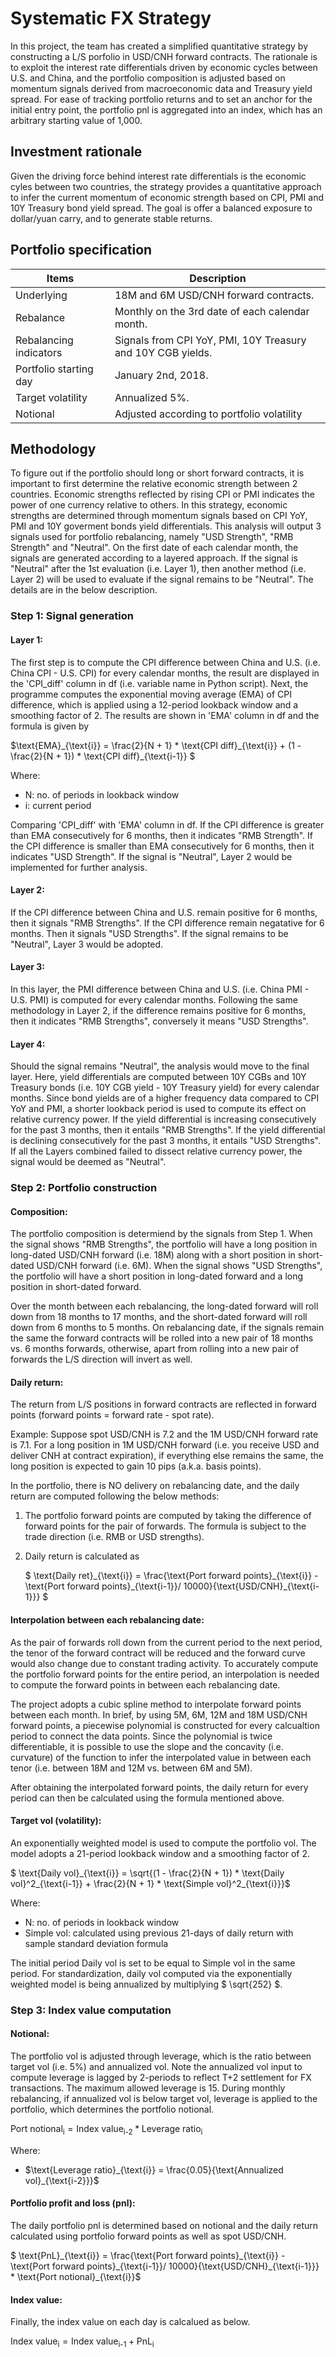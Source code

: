 # Systematic FX Strategy
In this project, the team has created a simplified quantitative strategy by constructing a L/S porfolio in USD/CNH forward contracts. The rationale is to exploit the interest rate differentials driven by economic cycles between U.S. and China, and the portfolio composition is adjusted based on momentum signals derived from macroeconomic data and Treasury yield spread. For ease of tracking portfolio returns and to set an anchor for the initial entry point, the portfolio pnl is aggregated into an index, which has an arbitrary starting value of 1,000.


## Investment rationale
Given the driving force behind interest rate differentials is the economic cyles between two countries, the strategy provides a quantitative approach to infer the current momentum of economic strength based on CPI, PMI and 10Y Treasury bond yield spread. The goal is offer a balanced exposure to dollar/yuan carry, and to generate stable returns.


## Portfolio specification
| Items                   | Description                                                  |
| ---------               | ---------------------                                        |
| Underlying              | 18M and 6M USD/CNH forward contracts.                        |
| Rebalance               | Monthly on the 3rd date of each calendar month.              |
| Rebalancing indicators  | Signals from CPI YoY, PMI, 10Y Treasury and 10Y CGB yields.  |
| Portfolio starting day  | January 2nd, 2018.                                           |
| Target volatility       | Annualized 5%.                                               |
| Notional                | Adjusted according to portfolio volatility                   |


## Methodology
To figure out if the portfolio should long or short forward contracts, it is important to first determine the relative economic strength between 2 countries. Economic strengths reflected by rising CPI or PMI indicates the power of one currency relative to others. In this strategy, economic strengths are determined through momentum signals based on CPI YoY, PMI and 10Y goverment bonds yield differentials. This analysis will output 3 signals used for portfolio rebalancing, namely "USD Strength", "RMB Strength" and "Neutral". On the first date of each calendar month, the signals are generated according to a layered approach. If the signal is "Neutral" after the 1st evaluation (i.e. Layer 1), then another method (i.e. Layer 2) will be used to evaluate if the signal remains to be "Neutral". The details are in the below description.

### Step 1: Signal generation

#### Layer 1: 
The first step is to compute the CPI difference between China and U.S. (i.e. China CPI - U.S. CPI) for every calendar months, the result are displayed in the 'CPI_diff' column in df (i.e. variable name in Python script). Next, the programme computes the exponential moving average (EMA) of CPI difference, which is applied using a 12-period lookback window and a smoothing factor of 2. The results are shown in 'EMA' column in df and the formula is given by

$`\text{EMA}_{\text{i}} = \frac{2}{N + 1} * \text{CPI diff}_{\text{i}} + (1 - \frac{2}{N + 1}) * \text{CPI diff}_{\text{i-1}}  `$

Where:
- N: no. of periods in lookback window
- i: current period

Comparing 'CPI_diff' with 'EMA' column in df. If the CPI difference is greater than EMA consecutively for 6 months, then it indicates "RMB Strength". If the CPI difference is smaller than EMA consecutively for 6 months, then it indicates "USD Strength". If the signal is "Neutral", Layer 2 would be implemented for further analysis.

#### Layer 2:
If the CPI difference between China and U.S. remain positive for 6 months, then it signals "RMB Strengths". If the CPI difference remain negatative for 6 months. Then it signals "USD Strengths". If the signal remains to be "Neutral", Layer 3 would be adopted.

#### Layer 3:
In this layer, the PMI difference between China and U.S. (i.e. China PMI - U.S. PMI) is computed for every calendar months. Following the same methodology in Layer 2, if the difference remains positive for 6 months, then it indicates "RMB Strengths", conversely it means "USD Strengths".

#### Layer 4:
Should the signal remains "Neutral", the analysis would move to the final layer. Here, yield differentials are computed between 10Y CGBs and 10Y Treasury bonds (i.e. 10Y CGB yield - 10Y Treasury yield) for every calendar months. Since bond yields are of a higher frequency data compared to CPI YoY and PMI, a shorter lookback period is used to compute its effect on relative currency power. If the yield differential is increasing consecutively for the past 3 months, then it entails "RMB Strengths". If the yield differential is declining consecutively for the past 3 months, it entails "USD Strengths". If all the Layers combined failed to dissect relative currency power, the signal would be deemed as "Neutral".


### Step 2: Portfolio construction

#### Composition:
The portfolio composition is determiend by the signals from Step 1. When the signal shows "RMB Strengths", the portfolio will have a long position in long-dated USD/CNH forward (i.e. 18M) along with a short position in short-dated USD/CNH forward (i.e. 6M). When the signal shows "USD Strengths", the portfolio will have a short position in long-dated forward and a long position in short-dated forward.

Over the month between each rebalancing, the long-dated forward will roll down from 18 months to 17 months, and the short-dated forward will roll down from 6 months to 5 months. On rebalancing date, if the signals remain the same the forward contracts will be rolled into a new pair of 18 months vs. 6 months forwards, otherwise, apart from rolling into a new pair of forwards the L/S direction will invert as well.

#### Daily return:
The return from L/S positions in forward contracts are reflected in forward points (forward points = forward rate - spot rate).

Example:
Suppose spot USD/CNH is 7.2 and the 1M USD/CNH forward rate is 7.1. For a long position in 1M USD/CNH forward (i.e. you receive USD and deliver CNH at contract expiration), if everything else remains the same, the long position is expected to gain 10 pips (a.k.a. basis points).

In the portfolio, there is NO delivery on rebalancing date, and the daily return are computed following the below methods:
1. The portfolio forward points are computed by taking the difference of forward points for the pair of 
    forwards. The formula is subject to the trade direction (i.e. RMB or USD strengths).

2. Daily return is calculated as

    $` \text{Daily ret}_{\text{i}} = \frac{\text{Port forward points}_{\text{i}} - \text{Port forward points}_{\text{i-1}}/ 10000}{\text{USD/CNH}_{\text{i-1}}} `$

#### Interpolation between each rebalancing date:
As the pair of forwards roll down from the current period to the next period, the tenor of the forward contract will be reduced and the forward curve would also change due to constant trading activity. To accurately compute the portfolio forward points for the entire period, an interpolation is needed to compute the forward points in between each rebalancing date. 

The project adopts a cubic spline method to interpolate forward points between each month. In brief, by using 5M, 6M, 12M and 18M USD/CNH forward points, a piecewise polynomial is constructed for every calcualtion period to connect the data points. Since the polynomial is twice differentiable, it is possible to use the slope and the concavity (i.e. curvature) of the function to infer the interpolated value in between each tenor (i.e. between 18M and 12M vs. between 6M and 5M).

After obtaining the interpolated forward points, the daily return for every period can then be calculated using the formula mentioned above.

#### Target vol (volatility):
An exponentially weighted model is used to compute the portfolio vol. The model adopts a 21-period lookback window and a smoothing factor of 2. 

$` \text{Daily vol}_{\text{i}} = \sqrt{(1 - \frac{2}{N + 1}) * \text{Daily vol}^2_{\text{i-1}} + \frac{2}{N + 1} * \text{Simple vol}^2_{\text{i}}}`$

Where:
- N: no. of periods in lookback window
- Simple vol: calculated using previous 21-days of daily return with sample standard deviation formula

The initial period Daily vol is set to be equal to Simple vol in the same period. For standardization, daily vol computed via the exponentially weighted model is being annualized by multiplying $` \sqrt{252} `$.


### Step 3: Index value computation

#### Notional:
The portfolio vol is adjusted through leverage, which is the ratio between target vol (i.e. 5%) and annualized vol. Note the annualized vol input to compute leverage is lagged by 2-periods to reflect T+2 settlement for FX transactions. The maximum allowed leverage is 15. During monthly rebalancing, if annualized vol is below target vol, leverage is applied to the portfolio, which determines the portfolio notional.

$` \text{Port notional}_{\text{i}} = \text{Index value}_{\text{i-2}} * \text{Leverage ratio}_{\text{i}}`$

Where:
- $`\text{Leverage ratio}_{\text{i}} = \frac{0.05}{\text{Annualized vol}_{\text{i-2}}}`$

#### Portfolio profit and loss (pnl):
The daily portfolio pnl is determined based on notional and the daily return calculated using portfolio forward points as well as spot USD/CNH.

$` \text{PnL}_{\text{i}} = \frac{\text{Port forward points}_{\text{i}} - \text{Port forward points}_{\text{i-1}}/ 10000}{\text{USD/CNH}_{\text{i-1}}} * \text{Port notional}_{\text{i}}`$

#### Index value:
Finally, the index value on each day is calcalued as below.

$`\text{Index value}_{\text{i}} = \text{Index value}_{\text{i-1}} + \text{PnL}_{\text{i}} `$


